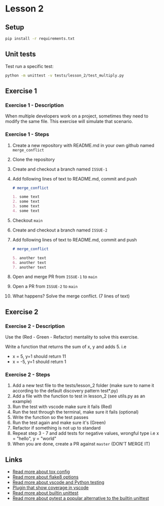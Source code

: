 # Lesson 2

## Setup

```bash
pip install -r requirements.txt
```

## Unit tests

Test run a specific test:

```bash
python -m unittest -v tests/lesson_2/test_multiply.py
```

## Exercise 1

### Exercise 1 - Description

When multiple developers work on a project, sometimes they need to modify the same file. This exercise will simulate that scenario.

### Exercise 1 - Steps

1. Create a new repository with README.md in your own github named `merge_conflict`
2. Clone the repository
3. Create and checkout a branch named `ISSUE-1`
4. Add following lines of text to README.md, commit and push

    ```markdown
   # merge_conflict

    1. some text
    2. some text
    3. some text
    4. some text
    ```

5. Checkout `main`
6. Create and checkout a branch named `ISSUE-2`
7. Add following lines of text to README.md, commit and push

    ```markdown
    # merge_conflict

    5. another text
    6. another text
    7. another text
    ```

8. Open and merge PR from `ISSUE-1` to `main`
9. Open a PR from `ISSUE-2` to `main`
10. What happens? Solve the merge conflict. (7 lines of text)

## Exercise 2

### Exercise 2 - Description

Use the (Red - Green - Refactor) mentality to solve this exercise.

Write a function that returns the sum of x, y and adds 5. i.e

* x = 5, y=1 should return 11
* x = -5, y=1 should return 1

### Exercise 2 - Steps

1. Add a new test file to the tests/lesson_2 folder (make sure to name it according to the default discovery pattern test*.py)
2. Add a file with the function to test in lesson_2 (see utils.py as an example)
3. Run the test with vscode make sure it fails (Red)
4. Run the test through the terminal, make sure it fails (optional)
5. Write the function so the test passes
6. Run the test again and make sure it's (Green)
7. Refactor if something is not up to standard
8. Repeat step 3 - 7 and add tests for negative values, wrongful type i.e x = "hello", y = "world"
9. When you are done, create a PR against `master` (DON'T MERGE IT)

## Links

- [Read more about tox config](https://tox.readthedocs.io/en/latest/config.html)
- [Read more about flake8 options](https://flake8.pycqa.org/en/latest/user/options.html)
- [Read more about vscode and Python testing](https://code.visualstudio.com/docs/python/testing)
- [Plugin that show coverage in vscode](https://marketplace.visualstudio.com/items?itemName=ryanluker.vscode-coverage-gutters)
- [Read more about builtin unittest](https://docs.python.org/3/library/unittest.html)
- [Read more about pytest a popular alternative to the builtin unittest](https://docs.pytest.org/en/stable/)